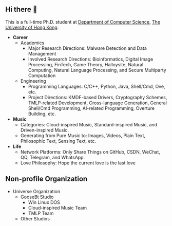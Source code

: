## Hi there 👋

This is a full-time Ph.D. student at [Department of Computer Science](https://www.cs.hku.hk/), [The University of Hong Kong](https://www.hku.hk/). 

- **Career**
  - Academics
    - Major Research Directions: Malware Detection and Data Management
    - Involved Research Directions: Bioinformatics, Digital Image Processing, FinTech, Game Theory, Halloysite, Natural Computing, Natural Language Processing, and Secure Multiparty Computation
  - Engineering
    - Programming Languages: C/C++, Python, Java, Shell/Cmd, Ove, etc. 
    - Project Directions: KMDF-based Drivers, Cryptography Schemes, TMLP-related Development, Cross-language Generation, General Shell/Cmd Programming, AI-related Programming, Overture Building, etc. 
- **Music**
  - Categories: Cloud-inspired Music, Standard-inspired Music, and Driven-inspired Music. 
  - Generating from Pure Music to: Images, Videos, Plain Text, Philosophic Text, Sensing Text, etc. 
- **Life**
  - Network Platforms: Only Share Things on GitHub, CSDN, WeChat, QQ, Telegram, and WhatsApp. 
  - Love Philosophy: Hope the current love is the last love

## Non-profile Organization

- Universe Organization
  - GooseBt Studio
    - Win Linux DOS
    - Cloud-inspired Music Team
    - TMLP Team
  - Other Studios
